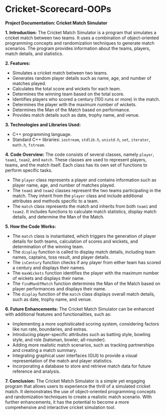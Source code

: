 # Cricket-Scorecard-OOPs
**Project Documentation: Cricket Match Simulator**

**1. Introduction:**
The Cricket Match Simulator is a program that simulates a cricket match between two teams. It uses a combination of object-oriented programming concepts and randomization techniques to generate match scenarios. The program provides information about the teams, players, match details, and statistics.

**2. Features:**
- Simulates a cricket match between two teams.
- Generates random player details such as name, age, and number of matches played.
- Calculates the total score and wickets for each team.
- Determines the winning team based on the total score.
- Identifies players who scored a century (100 runs or more) in the match.
- Determines the player with the maximum number of wickets.
- Determines the Man of the Match based on performance.
- Provides match details such as date, trophy name, and venue.

**3. Technologies and Libraries Used:**
- C++ programming language.
- Standard C++ libraries: `iostream`, `stdlib.h`, `unistd.h`, `set`, `iterator`, `math.h`, `fstream`.

**4. Code Overview:**
The code consists of several classes, namely `player`, `team1`, `team2`, and `match`. These classes are used to represent players, teams, and the match itself. Each class has its own set of functions to perform specific tasks.

- The `player` class represents a player and contains information such as player name, age, and number of matches played.
- The `team1` and `team2` classes represent the two teams participating in the match. They inherit from the `player` class and include additional attributes and methods specific to a team.
- The `match` class represents the match and inherits from both `team1` and `team2`. It includes functions to calculate match statistics, display match details, and determine the Man of the Match.

**5. How the Code Works:**
- The `match` class is instantiated, which triggers the generation of player details for both teams, calculation of scores and wickets, and determination of the winning team.
- The `display` function is called to display match details, including team names, captains, toss result, and player details.
- The `isCentury` function checks if any player from either team has scored a century and displays their names.
- The `maxWickets` function identifies the player with the maximum number of wickets and displays their name.
- The `findManOfMatch` function determines the Man of the Match based on player performances and displays their name.
- The `display` function of the `match` class displays overall match details, such as date, trophy name, and venue.

**6. Future Enhancements:**
The Cricket Match Simulator can be enhanced with additional features and functionalities, such as:
- Implementing a more sophisticated scoring system, considering factors like run rate, boundaries, and extras.
- Introducing player-specific attributes such as batting style, bowling style, and role (batsman, bowler, all-rounder).
- Adding more realistic match scenarios, such as tracking partnerships and creating a match summary.
- Integrating graphical user interfaces (GUI) to provide a visual representation of the match and player statistics.
- Incorporating a database to store and retrieve match data for future reference and analysis.

**7. Conclusion:**
The Cricket Match Simulator is a simple yet engaging program that allows users to experience the thrill of a simulated cricket match. It demonstrates the use of object-oriented programming concepts and randomization techniques to create a realistic match scenario. With further enhancements, it has the potential to become a more comprehensive and interactive cricket simulation tool.
